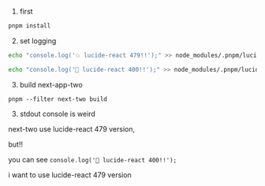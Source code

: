 1. first

```bash
pnpm install
```

2. set logging

```bash
echo "console.log('💥 lucide-react 479!!');" >> node_modules/.pnpm/lucide-react@0.479.0_react@19.0.0/node_modules/lucide-react/dist/esm/icons/camera.js

echo "console.log('🌈 lucide-react 400!!');" >> node_modules/.pnpm/lucide-react@0.400.0_react@19.0.0/node_modules/lucide-react/dist/esm/icons/camera.js
```

3. build next-app-two

```pnpm
pnpm --filter next-two build
```

3. stdout console is weird

next-two use lucide-react 479 version,

but!!

you can see `console.log('🌈 lucide-react 400!!');`

i want to use lucide-react 479 version
